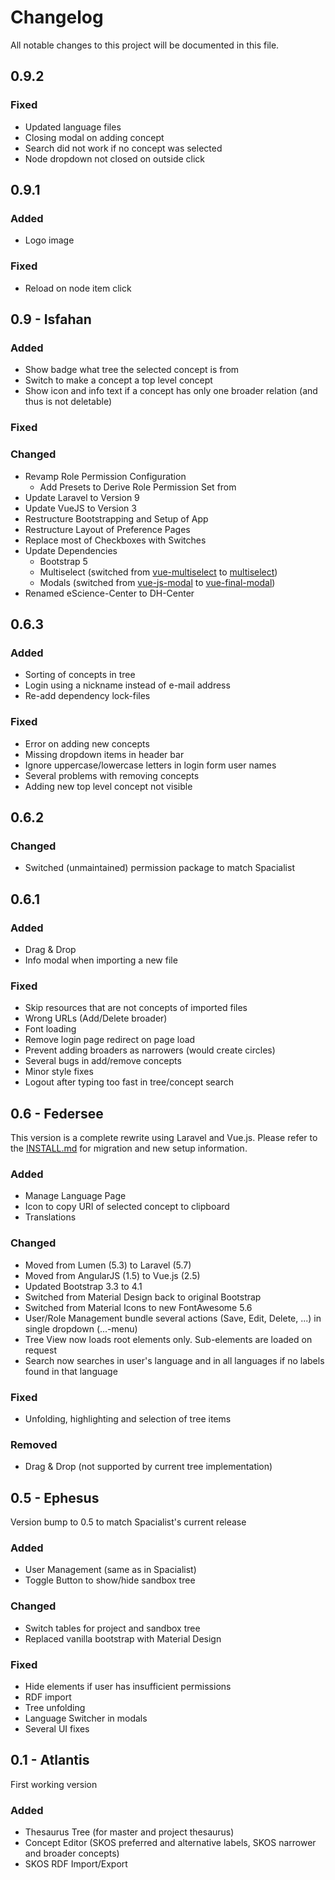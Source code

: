 # Changelog
All notable changes to this project will be documented in this file.

## 0.9.2
### Fixed
- Updated language files
- Closing modal on adding concept
- Search did not work if no concept was selected
- Node dropdown not closed on outside click

## 0.9.1
### Added
- Logo image
### Fixed
- Reload on node item click

## 0.9 - Isfahan
### Added
- Show badge what tree the selected concept is from
- Switch to make a concept a top level concept
- Show icon and info text if a concept has only one broader relation (and thus is not deletable)
### Fixed
### Changed
- Revamp Role Permission Configuration
  - Add Presets to Derive Role Permission Set from
- Update Laravel to Version 9
- Update VueJS to Version 3
- Restructure Bootstrapping and Setup of App
- Restructure Layout of Preference Pages
- Replace most of Checkboxes with Switches
- Update Dependencies
  - Bootstrap 5
  - Multiselect (switched from [vue-multiselect](https://github.com/shentao/vue-multiselect) to [multiselect](https://github.com/vueform/multiselect))
  - Modals (switched from [vue-js-modal](https://github.com/euvl/vue-js-modal) to [vue-final-modal](https://github.com/vue-final/vue-final-modal))
- Renamed eScience-Center to DH-Center

## 0.6.3
### Added
- Sorting of concepts in tree
- Login using a nickname instead of e-mail address
- Re-add dependency lock-files
### Fixed
- Error on adding new concepts
- Missing dropdown items in header bar
- Ignore uppercase/lowercase letters in login form user names
- Several problems with removing concepts
- Adding new top level concept not visible

## 0.6.2
### Changed
- Switched (unmaintained) permission package to match Spacialist

## 0.6.1
### Added
- Drag & Drop
- Info modal when importing a new file
### Fixed
- Skip resources that are not concepts of imported files
- Wrong URLs (Add/Delete broader)
- Font loading
- Remove login page redirect on page load
- Prevent adding broaders as narrowers (would create circles)
- Several bugs in add/remove concepts
- Minor style fixes
- Logout after typing too fast in tree/concept search

## 0.6 - Federsee
This version is a complete rewrite using Laravel and Vue.js. Please refer to the [INSTALL.md](INSTALL.md) for migration and new setup information.

### Added
- Manage Language Page
- Icon to copy URI of selected concept to clipboard
- Translations

### Changed
- Moved from Lumen (5.3) to Laravel (5.7)
- Moved from AngularJS (1.5) to Vue.js (2.5)
- Updated Bootstrap 3.3 to 4.1
- Switched from Material Design back to original Bootstrap
- Switched from Material Icons to new FontAwesome 5.6
- User/Role Management bundle several actions (Save, Edit, Delete, ...) in single dropdown (...-menu)
- Tree View now loads root elements only. Sub-elements are loaded on request
- Search now searches in user's language and in all languages if no labels found in that language

### Fixed
- Unfolding, highlighting and selection of tree items

### Removed
- Drag & Drop (not supported by current tree implementation)

## 0.5 - Ephesus

Version bump to 0.5 to match Spacialist's current release

### Added
- User Management (same as in Spacialist)
- Toggle Button to show/hide sandbox tree

### Changed
- Switch tables for project and sandbox tree
- Replaced vanilla bootstrap with Material Design

### Fixed
- Hide elements if user has insufficient permissions
- RDF import
- Tree unfolding
- Language Switcher in modals
- Several UI fixes

## 0.1 - Atlantis

First working version

### Added
- Thesaurus Tree (for master and project thesaurus)
- Concept Editor (SKOS preferred and alternative labels, SKOS narrower and broader concepts)
- SKOS RDF Import/Export
